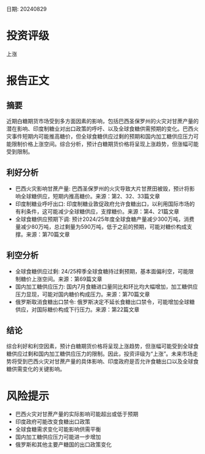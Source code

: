 
日期: 20240829

# 投资评级

上涨

# 报告正文

## 摘要

近期白糖期货市场受到多方面因素的影响，包括巴西圣保罗州的火灾对甘蔗产量的潜在影响、印度制糖业对出口政策的呼吁、以及全球食糖供需预期的变化。巴西火灾事件短期内可能推高糖价，但全球食糖供应过剩的预期和国内加工糖供应压力可能限制价格上涨空间。综合分析，预计白糖期货价格将呈现上涨趋势，但涨幅可能受到限制。

## 利好分析

* 巴西火灾影响甘蔗产量: 巴西圣保罗州的火灾导致大片甘蔗田被毁，预计将影响全球糖供应，短期内推高糖价。来源：第2、32、33篇文章
* 印度制糖业呼吁出口: 印度制糖业敦促政府允许食糖出口，以利用国际市场的有利条件，这可能减少全球糖供应，支撑糖价。来源：第4、21篇文章
* 全球食糖供应预期下调: 预计2024/25年度全球食糖产量减少300万吨，消费量减少80万吨，总过剩量为590万吨，低于之前的预期，可能对糖价构成支撑。来源：第70篇文章

## 利空分析

* 全球食糖供应过剩: 24/25榨季全球食糖持过剩预期，基本面偏利空，可能限制糖价上涨空间。来源：第69篇文章
* 国内加工糖供应压力: 国内7月食糖进口量同比和环比均大幅增加，加工糖供应压力显现，可能对国内糖价构成压力。来源：第70篇文章
* 俄罗斯取消食糖出口禁令: 俄罗斯决定不延长食糖出口禁令，可能增加全球糖供应，对国际糖价构成下行压力。来源：第22篇文章

## 结论

综合利好和利空因素，预计白糖期货价格将呈现上涨趋势，但涨幅可能受到全球食糖供应过剩和国内加工糖供应压力的限制。因此，投资评级为“上涨”。未来市场走势将受到巴西火灾对甘蔗产量的具体影响、印度政府是否允许食糖出口以及全球食糖供需变化的关键影响。

# 风险提示

* 巴西火灾对甘蔗产量的实际影响可能超出或低于预期
* 印度政府可能改变食糖出口政策
* 全球食糖需求变化可能影响供需平衡
* 国内加工糖供应压力可能进一步增加
* 俄罗斯和其他主要产糖国的出口政策变化
